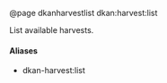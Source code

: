 @page dkanharvestlist dkan:harvest:list

List available harvests.

#### Aliases

- dkan-harvest:list
